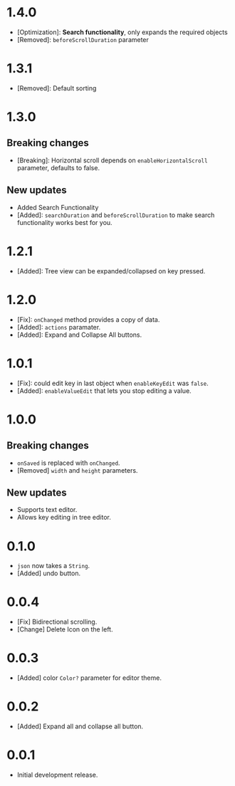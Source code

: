 # 1.4.0
- [Optimization]: **Search functionality**, only expands the required objects
- [Removed]: `beforeScrollDuration` parameter

# 1.3.1
- [Removed]: Default sorting

# 1.3.0
## Breaking changes
- [Breaking]: Horizontal scroll depends on `enableHorizontalScroll` parameter, defaults to false.

## New updates
- Added Search Functionality
- [Added]: `searchDuration` and `beforeScrollDuration` to make search functionality works best for you.

# 1.2.1
- [Added]: Tree view can be expanded/collapsed on key pressed.

# 1.2.0
- [Fix]: `onChanged` method provides a copy of data.
- [Added]: `actions` paramater.
- [Added]: Expand and Collapse All buttons.

# 1.0.1
- [Fix]: could edit key in last object when `enableKeyEdit` was `false`.
- [Added]: `enableValueEdit` that lets you stop editing a value.

# 1.0.0
## Breaking changes
- `onSaved` is replaced with `onChanged`.
- [Removed] `width` and `height` parameters.

## New updates
- Supports text editor.
- Allows key editing in tree editor.

# 0.1.0
- `json` now takes a `String`.
- [Added] undo button.

# 0.0.4
- [Fix] Bidirectional scrolling.
- [Change] Delete Icon on the left.

# 0.0.3
- [Added] color `Color?` parameter for editor theme.

# 0.0.2
- [Added] Expand all and collapse all button.

# 0.0.1
- Initial development release.